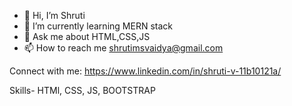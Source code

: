 - 👋 Hi, I’m Shruti
- 🌱 I’m currently learning MERN stack
- 💬 Ask me about HTML,CSS,JS
- 📫 How to reach me shrutimsvaidya@gmail.com

Connect with me:
https://www.linkedin.com/in/shruti-v-11b10121a/

Skills-
HTMl, CSS, JS, BOOTSTRAP



<!---
Shruti-dotcom-01/Shruti-dotcom-01 is a ✨ special ✨ repository because its `README.md` (this file) appears on your GitHub profile.
You can click the Preview link to take a look at your changes.
--->
